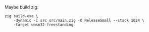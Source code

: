 Maybe build zig:

```
zig build-exe \
    -dynamic -I src src/main.zig -O ReleaseSmall --stack 1024 \
    -target wasm32-freestanding
```
